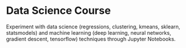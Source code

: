 # Data Science Course

Experiment with data science (regressions, clustering, kmeans, sklearn, statsmodels) and machine learning (deep learning, neural networks, gradient descent, tensorflow) techniques through Jupyter Notebooks.